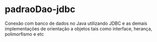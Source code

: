 # padraoDao-jdbc
Conexão com banco de dados no Java utilizando JDBC e as demais implementações de orientação a objetos tais como interface, herança, polimorfismo e etc
